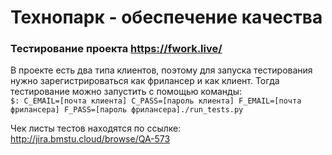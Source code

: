# Технопарк - обеспечение качества
### Тестирование проекта https://fwork.live/

В проекте есть два типа клиентов, поэтому для запуска тестирования нужно зарегистрироваться как фрилансер и как клиент. Тогда тестирование можно запустить с помощью команды:  
`$: C_EMAIL=[почта клиента] C_PASS=[пароль клиента] F_EMAIL=[почта фрилансера] F_PASS=[пароль фрилансера]./run_tests.py`  

Чек листы тестов находятся по ссылке: http://jira.bmstu.cloud/browse/QA-573

